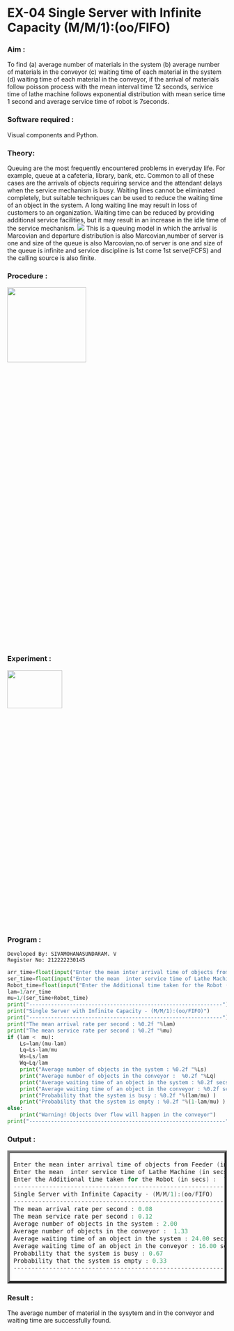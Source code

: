 # EX-04 Single Server with Infinite Capacity (M/M/1):(oo/FIFO)
### Aim :
To find (a) average number of materials in the system (b) average number of materials in the conveyor (c) waiting time of each material in the system (d) waiting time of each material in the conveyor, if the arrival  of materials follow poisson process with the mean interval time 12 seconds, serivice time of lathe machine follows exponential distribution with mean serice time 1 second and average service time of robot is 7seconds.
### Software required :
Visual components and Python.
### Theory:
Queuing are the most frequently encountered problems in everyday life. For example, queue at a cafeteria, library, bank, etc. Common to all of these cases are the arrivals of objects requiring service and the attendant delays when the service mechanism is busy. Waiting lines cannot be eliminated completely, but suitable techniques can be used to reduce the waiting time of an object in the system. A long waiting line may result in loss of customers to an organization. Waiting time can be reduced by providing additional service facilities, but it may result in an increase in the idle time of the service mechanism.
<img src="https://github.com/ROHITJAIND/EX-04-Single-Server-Infinite-Capacity-Markov-Model/assets/118707073/3a1e3acb-5e59-4fa7-8db8-2a7abb8ebb10">
This is a queuing model in which the arrival is Marcovian and departure distribution is also Marcovian,number of server is one and size of the queue is also Marcovian,no.of server is one and size of the queue is infinite and service discipline is 1st come 1st serve(FCFS) and the calling source is also finite.
### Procedure :
<img height=21% width=60% src="https://github.com/ROHITJAIND/EX-04-Single-Server-Infinite-Capacity-Markov-Model/assets/118707073/932ef1af-1768-4a3e-af26-5f8bc07d4b7c">

### Experiment :
<img height=15% width=50% src="https://github.com/ROHITJAIND/EX-04-Single-Server-Infinite-Capacity-Markov-Model/assets/118707073/646d9962-a984-4b3b-9a5c-ade5ae8ed6eb">

### Program :
```
Developed By: SIVAMOHANASUNDARAM. V
Register No: 212222230145
```

```Python
arr_time=float(input("Enter the mean inter arrival time of objects from Feeder (in secs): "))
ser_time=float(input("Enter the mean  inter service time of Lathe Machine (in secs) :  "))
Robot_time=float(input("Enter the Additional time taken for the Robot (in secs) :  "))
lam=1/arr_time
mu=1/(ser_time+Robot_time)
print("--------------------------------------------------------------")
print("Single Server with Infinite Capacity - (M/M/1):(oo/FIFO)")
print("--------------------------------------------------------------")
print("The mean arrival rate per second : %0.2f "%lam)
print("The mean service rate per second : %0.2f "%mu)
if (lam <  mu):
    Ls=lam/(mu-lam)
    Lq=Ls-lam/mu
    Ws=Ls/lam
    Wq=Lq/lam
    print("Average number of objects in the system : %0.2f "%Ls)
    print("Average number of objects in the conveyor :  %0.2f "%Lq)
    print("Average waiting time of an object in the system : %0.2f secs"%Ws)
    print("Average waiting time of an object in the conveyor : %0.2f secs"%Wq)
    print("Probability that the system is busy : %0.2f "%(lam/mu) )
    print("Probability that the system is empty : %0.2f "%(1-lam/mu) )
else:
    print("Warning! Objects Over flow will happen in the conveyor")
print("---------------------------------------------------------------")
```
### Output :
<table border=5>
    <tr>
        <td>
            
```C
Enter the mean inter arrival time of objects from Feeder (in secs): 12
Enter the mean  inter service time of Lathe Machine (in secs) :  1
Enter the Additional time taken for the Robot (in secs) :  7
--------------------------------------------------------------
Single Server with Infinite Capacity - (M/M/1):(oo/FIFO)
--------------------------------------------------------------
The mean arrival rate per second : 0.08 
The mean service rate per second : 0.12 
Average number of objects in the system : 2.00 
Average number of objects in the conveyor :  1.33 
Average waiting time of an object in the system : 24.00 secs
Average waiting time of an object in the conveyor : 16.00 secs
Probability that the system is busy : 0.67 
Probability that the system is empty : 0.33 
---------------------------------------------------------------
```
</td>
</tr>
</table>

### Result :
The average number of material in the sysytem and in the conveyor and waiting time are successfully found.
